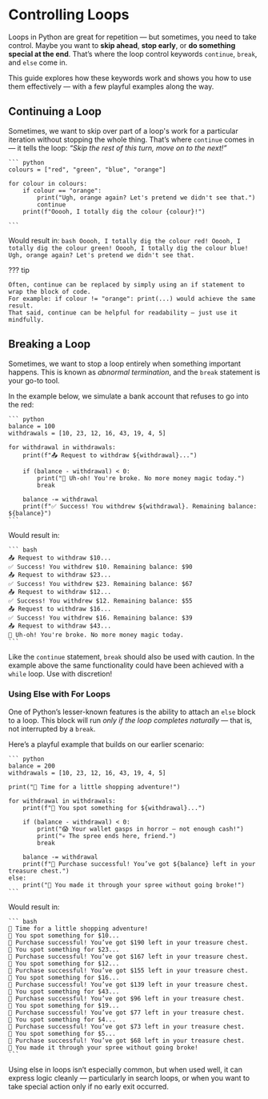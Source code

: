 # Controlling Loops

Loops in Python are great for repetition — but sometimes, you need to take control.
Maybe you want to **skip ahead**, **stop early**, or **do something special at the end**.
That’s where the loop control keywords `continue`, `break`, and `else` come in.

This guide explores how these keywords work and shows you how to use them effectively —
with a few playful examples along the way.

## Continuing a Loop

Sometimes, we want to skip over part of a loop's work for a particular iteration without stopping
the whole thing.  That’s where `continue` comes in — it tells the loop:
*“Skip the rest of this turn, move on to the next!”*

    ``` python
    colours = ["red", "green", "blue", "orange"]

    for colour in colours:
        if colour == "orange":
            print("Ugh, orange again? Let's pretend we didn't see that.")
            continue
        print(f"Ooooh, I totally dig the colour {colour}!")

    ```

Would result in:
    ``` bash
    Ooooh, I totally dig the colour red!
    Ooooh, I totally dig the colour green!
    Ooooh, I totally dig the colour blue!
    Ugh, orange again? Let's pretend we didn't see that.
    ```

??? tip

    Often, continue can be replaced by simply using an if statement to wrap the block of code.
    For example: if colour != "orange": print(...) would achieve the same result.
    That said, continue can be helpful for readability — just use it mindfully.

## Breaking a Loop

Sometimes, we want to stop a loop entirely when something important happens.
This is known as *abnormal termination*, and the `break` statement is your go-to tool.

In the example below, we simulate a bank account that refuses to go into the red:

    ``` python
    balance = 100
    withdrawals = [10, 23, 12, 16, 43, 19, 4, 5]

    for withdrawal in withdrawals:
        print(f"📤 Request to withdraw ${withdrawal}...")

        if (balance - withdrawal) < 0:
            print("🚨 Uh-oh! You're broke. No more money magic today.")
            break

        balance -= withdrawal
        print(f"✅ Success! You withdrew ${withdrawal}. Remaining balance: ${balance}")
    ```

Would result in:

    ``` bash
    📤 Request to withdraw $10...
    ✅ Success! You withdrew $10. Remaining balance: $90
    📤 Request to withdraw $23...
    ✅ Success! You withdrew $23. Remaining balance: $67
    📤 Request to withdraw $12...
    ✅ Success! You withdrew $12. Remaining balance: $55
    📤 Request to withdraw $16...
    ✅ Success! You withdrew $16. Remaining balance: $39
    📤 Request to withdraw $43...
    🚨 Uh-oh! You're broke. No more money magic today.
    ```

Like the `continue` statement, `break` should also be used with caution.  In the example above
the same functionality could have been achieved with a `while` loop.  Use with discretion!

### Using Else with For Loops

One of Python’s lesser-known features is the ability to attach an `else` block to a loop.
This block will run *only if the loop completes naturally* — that is, not interrupted by a
`break`.

Here’s a playful example that builds on our earlier scenario:

    ``` python
    balance = 200
    withdrawals = [10, 23, 12, 16, 43, 19, 4, 5]

    print("💸 Time for a little shopping adventure!")

    for withdrawal in withdrawals:
        print(f"🛒 You spot something for ${withdrawal}...")

        if (balance - withdrawal) < 0:
            print("😱 Your wallet gasps in horror — not enough cash!")
            print("💀 The spree ends here, friend.")
            break

        balance -= withdrawal
        print(f"🎉 Purchase successful! You’ve got ${balance} left in your treasure chest.")
    else:
        print("🎊 You made it through your spree without going broke!")
    ```

Would result in:

    ``` bash
    💸 Time for a little shopping adventure!
    🛒 You spot something for $10...
    🎉 Purchase successful! You’ve got $190 left in your treasure chest.
    🛒 You spot something for $23...
    🎉 Purchase successful! You’ve got $167 left in your treasure chest.
    🛒 You spot something for $12...
    🎉 Purchase successful! You’ve got $155 left in your treasure chest.
    🛒 You spot something for $16...
    🎉 Purchase successful! You’ve got $139 left in your treasure chest.
    🛒 You spot something for $43...
    🎉 Purchase successful! You’ve got $96 left in your treasure chest.
    🛒 You spot something for $19...
    🎉 Purchase successful! You’ve got $77 left in your treasure chest.
    🛒 You spot something for $4...
    🎉 Purchase successful! You’ve got $73 left in your treasure chest.
    🛒 You spot something for $5...
    🎉 Purchase successful! You’ve got $68 left in your treasure chest.
    🎊 You made it through your spree without going broke!
    ```

Using else in loops isn’t especially common, but when used well, it can express logic cleanly —
particularly in search loops, or when you want to take special action only if no early exit
occurred.
